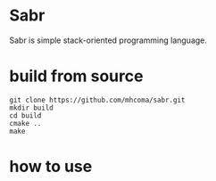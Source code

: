 # Sabr
Sabr is simple stack-oriented programming language.

# build from source
```
git clone https://github.com/mhcoma/sabr.git
mkdir build
cd build
cmake ..
make
```

# how to use
```

```

